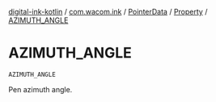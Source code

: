 [digital-ink-kotlin](../../../index.md) / [com.wacom.ink](../../index.md) / [PointerData](../index.md) / [Property](index.md) / [AZIMUTH_ANGLE](./-a-z-i-m-u-t-h_-a-n-g-l-e.md)

# AZIMUTH_ANGLE

`AZIMUTH_ANGLE`

Pen azimuth angle.

